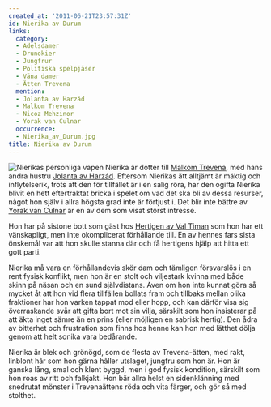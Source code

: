 ```yaml
---
created_at: '2011-06-21T23:57:31Z'
id: Nierika av Durum
links:
  category:
  - Adelsdamer
  - Drunokier
  - Jungfrur
  - Politiska spelpjäser
  - Väna damer
  - Ätten Trevena
  mention:
  - Jolanta av Harzád
  - Malkom Trevena
  - Nicoz Mehzinor
  - Yorak van Culnar
  occurrence:
  - Nierika_av_Durum.jpg
title: Nierika av Durum
---
```


![Nierikas personliga vapen] Nierika är dotter till [Malkom Trevena], med hans andra hustru [Jolanta
av Harzád]. Eftersom Nierikas ätt alltjämt är mäktig och inflytelserik, trots att den för tillfället
är i en salig röra, har den ogifta Nierika blivit en hett eftertraktat bricka i spelet om vad det
ska bli av dessa resurser, något hon själv i allra högsta grad inte är förtjust i. Det blir inte
bättre av [Yorak van Culnar] är en av dem som visat störst intresse.

Hon har på sistone bott som gäst hos [Hertigen av Val Timan] som hon har ett vänskapligt, men inte
okomplicerat förhållande till. En av hennes fars sista önskemål var att hon skulle stanna där och få
hertigens hjälp att hitta ett gott parti.

Nierika må vara en förhållandevis skör dam och tämligen försvarslös i en rent fysisk konflikt, men
hon är en stolt och viljestark kvinna med både skinn på näsan och en sund självdistans. Även om hon
inte kunnat göra så mycket åt att hon vid flera tillfällen bollats fram och tillbaks mellan olika
fraktioner har hon varken tappat mod eller hopp, och kan därför visa sig överraskande svår att gifta
bort mot sin vilja, särskilt som hon insisterar på att äkta inget sämre än en prins (eller möjligen
en sabrisk hertig). Den ådra av bitterhet och frustration som finns hos henne kan hon med lätthet
dölja genom att helt sonika vara bedårande.

Nierika är blek och grönögd, som de flesta av Trevena-ätten, med rakt, linblont hår som hon gärna
håller utslaget, jungfru som hon är. Hon är ganska lång, smal och klent byggd, men i god fysisk
kondition, särskilt som hon roas av ritt och falkjakt. Hon bär allra helst en sidenklänning med
snedrutat mönster i Trevenaättens röda och vita färger, och gör så med stolthet.

  [Nierikas personliga vapen]: Nierika_av_Durum.jpg "Nierikas personliga vapen"
  [Malkom Trevena]: Malkom_Trevena
  [Jolanta av Harzád]: Jolanta_av_Harzád
  [Yorak van Culnar]: Yorak_van_Culnar
  [Hertigen av Val Timan]: Nicoz_Mehzinor